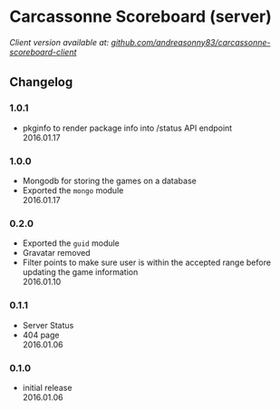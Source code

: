 # Carcassonne Scoreboard (server)

###### Client version available at: [github.com/andreasonny83/carcassonne-scoreboard-client](https://github.com/andreasonny83/carcassonne-scoreboard-client)

## Changelog

### 1.0.1
- pkginfo to render package info into /status API endpoint<br>
2016.01.17

### 1.0.0
- Mongodb for storing the games on a database
- Exported the `mongo` module<br>
2016.01.17

### 0.2.0
- Exported the `guid` module
- Gravatar removed
- Filter points to make sure user is within the accepted range before updating the game information<br>
2016.01.10

### 0.1.1
- Server Status
- 404 page<br>
2016.01.06

### 0.1.0
- initial release<br>
2016.01.06
